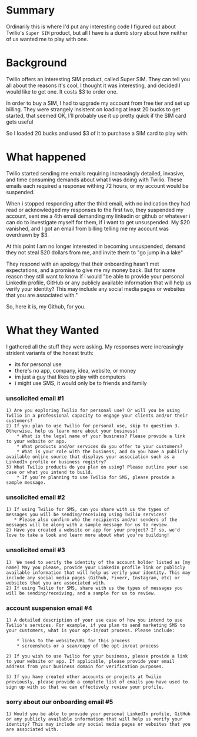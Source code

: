 Summary
=======

Ordinarily this is where I'd put any interesting code I figured out about
Twilio's `Super SIM` product, but all I have is a dumb story about how neither
of us wanted me to play with one.

Background
==========

Twilio offers an interesting SIM product, called Super SIM. They can tell you
all about the reasons it's cool, I thought it was interesting, and decided I
would like to get one. It costs $3 to order one.

In order to buy a SIM, I had to upgrade my account from free tier and set up
billing. They were strangely insistent on loading at least 20 bucks to get
started, that seemed OK, I'll probably use it up pretty quick if the SIM card
gets useful

So I loaded 20 bucks and used $3 of it to purchase a SIM card to play with.

What happened
=============

Twilio started sending me emails requiring increasingly detailed, invasive,
and time consuming demands about what I was doing with Twilio. These emails
each required a response withing 72 hours, or my account would be suspended.

When i stopped responding after the third email, with no indication they had
read or acknowledged my responses to the first two, they suspended my account,
sent me a 4th email demanding my linkedin or github or whatever i can do to
investigate myself for them, if i want to get unsuspended. My $20 vanished,
and I got an email from billing telling me my account was overdrawn by $3.

At this point I am no longer interested in becoming unsuspended, demand they
not steal $20 dollars from me, and invite them to "go jump in a lake"

They respond with an apology that their onboarding hasn't met expectations,
and a promise to give me my money back. But for some reason they still want
to know if i would "be able to provide your personal LinkedIn profile, GitHub
or any publicly available information that will help us verify your identity?
This may include any social media pages or websites that you are associated with."

So, here it is, my Github, for you.

What they Wanted
================

I gathered all the stuff they were asking. My responses were increasingly
strident variants of the honest truth:

* its for personal use
* there's no app, company, idea, website, or money
* im just a guy that likes to play with computers
* i might use SMS, it would only be to friends and family

### unsolicited email #1

    1) Are you exploring Twilio for personal use? Or will you be using Twilio in a professional capacity to engage your clients and/or their customers?
    2) If you plan to use Twilio for personal use, skip to question 3. Otherwise, help us learn more about your business!
        * What is the legal name of your business? Please provide a link to your website or app.
        * What products and/or services do you offer to your customers?
        * What is your role with the business, and do you have a publicly available online source that displays your association such as a LinkedIn profile or business registry?
    3) What Twilio products do you plan on using? Please outline your use case or what you intend to build. 
        * If you’re planning to use Twilio for SMS, please provide a sample message.

### unsolicited email #2

    1) If using Twilio for SMS, can you share with us the types of messages you will be sending/receiving using Twilio services?
       * Please also confirm who the recipients and/or senders of the messages will be along with a sample message for us to review.
    2) Have you created a website or app for your project? If so, we'd love to take a look and learn more about what you're building!

### unsolicited email #3

    1)  We need to verify the identity of the account holder listed as [my name] May you please, provide your LinkedIn profile link or publicly available information that will help us verify your identity. This may include any social media pages (Github, Fiverr, Instagram, etc) or websites that you are associated with.
    2) If using Twilio for SMS, share with us the types of messages you will be sending/receiving, and a sample for us to review.

### account suspension email #4

    1) A detailed description of your use case of how you intend to use Twilio's services. For example, if you plan to send marketing SMS to your customers, what is your opt-in/out process. Please include:

        * links to the website/URL for this process
        * screenshots or a scan/copy of the opt-in/out process

    2) If you wish to use Twilio for your business, please provide a link to your website or app. If applicable, please provide your email address from your business domain for verification purposes.

    3) If you have created other accounts or projects at Twilio previously, please provide a complete list of emails you have used to sign up with so that we can effectively review your profile.

### sorry about our onboarding email #5

    1) Would you be able to provide your personal LinkedIn profile, GitHub or any publicly available information that will help us verify your identity? This may include any social media pages or websites that you are associated with.
